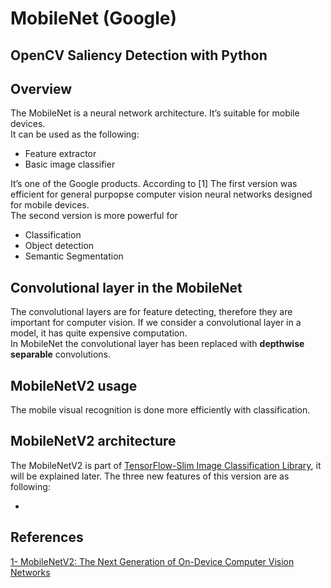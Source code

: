 <h1 id="mobilenet-google">MobileNet (Google)</h1>

## OpenCV Saliency Detection with Python


<h2 id="overview">Overview</h2>
<p>The MobileNet is a neural network architecture. It’s suitable for mobile devices.<br>
It can be used as the following:</p>
<ul>
<li>Feature extractor</li>
<li>Basic image classifier</li>
</ul>
<p>It’s one of the Google products. According to [1] The first version was efficient for general purpopse computer vision neural networks designed for mobile devices.<br>
The second version is more powerful for</p>
<ul>
<li>Classification</li>
<li>Object detection</li>
<li>Semantic Segmentation</li>
</ul>
<h2 id="convolutional-layer-in-the-mobilenet">Convolutional layer in the MobileNet</h2>
<p>The convolutional layers are for feature detecting, therefore they are important for computer vision. If we consider a convolutional layer in a model, it has quite expensive computation.<br>
In MobileNet the convolutional layer has been replaced with <strong>depthwise separable</strong> convolutions.</p>

## MobileNetV2 usage
The mobile visual recognition is done more efficiently with classification. 

## MobileNetV2 architecture

The MobileNetV2 is part of [TensorFlow-Slim Image Classification Library](https://github.com/tensorflow/models/blob/master/research/slim/README.md), it will be explained later.  The three new features of this version are as following:

- 



<h2 id="references">References</h2>
<p><a href="http://ai.googleblog.com/2018/04/mobilenetv2-next-generation-of-on.html">1- MobileNetV2: The Next Generation of On-Device Computer Vision Networks</a></p>

<!--stackedit_data:
eyJoaXN0b3J5IjpbLTg5NzMzMzk1NSwxMzc1MTYwNTg5LDg2ND
gwODEzOSwtNTIyMDczOTQ1LDcyNjg1Njk5MCw1Njk1Njk0NzRd
fQ==
-->